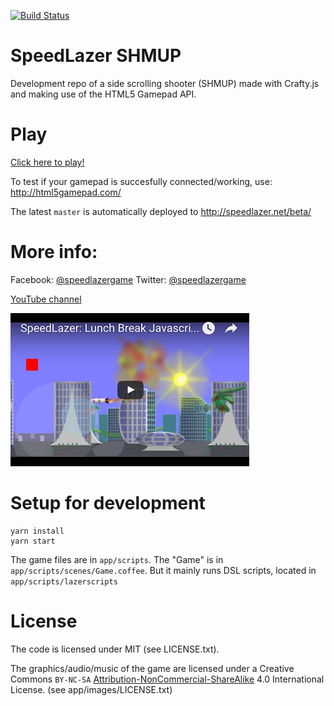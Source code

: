 [![Build Status](https://travis-ci.org/speedlazer/speedlazer.svg?branch=master)](https://travis-ci.org/speedlazer/speedlazer)

# SpeedLazer SHMUP

Development repo of a side scrolling shooter (SHMUP) made with Crafty.js and making use of the
HTML5 Gamepad API.

# Play

[Click here to play!](http://speedlazer.net)

To test if your gamepad is succesfully connected/working, use:
http://html5gamepad.com/

The latest `master` is automatically deployed to http://speedlazer.net/beta/

# More info:

Facebook: [@speedlazergame](https://facebook.com/speedlazergame)
Twitter: [@speedlazergame](https://twitter.com/speedlazergame)

[YouTube channel](https://www.youtube.com/channel/UCghWG8lQYJYig3oTPL3sbrQ)

[![YouTube Lunch and Learn](https://raw.githubusercontent.com/matthijsgroen/game-play/master/docs/images/youtube-2015-12-10.png)](http://www.theguild.nl/lunch-break-game-development)

# Setup for development

```
yarn install
yarn start
```

The game files are in `app/scripts`. The "Game" is in
`app/scripts/scenes/Game.coffee`. But it mainly runs DSL scripts,
located in `app/scripts/lazerscripts`

# License

The code is licensed under MIT (see LICENSE.txt).

The graphics/audio/music of the game are licensed
under a Creative Commons
`BY-NC-SA` [Attribution-NonCommercial-ShareAlike](http://creativecommons.org/licenses/by-nc-sa/4.0/) 4.0 International License.
(see app/images/LICENSE.txt)

